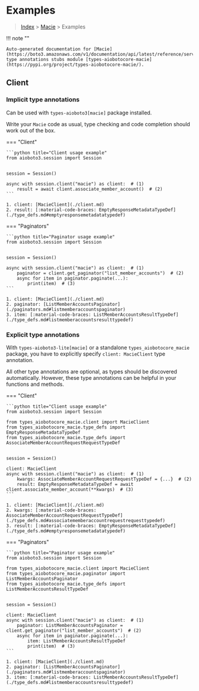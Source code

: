 # Examples

> [Index](../README.md) > [Macie](./README.md) > Examples

!!! note ""

    Auto-generated documentation for [Macie](https://boto3.amazonaws.com/v1/documentation/api/latest/reference/services/macie.html#Macie)
    type annotations stubs module [types-aiobotocore-macie](https://pypi.org/project/types-aiobotocore-macie/).

## Client

### Implicit type annotations

Can be used with `types-aioboto3[macie]` package installed.

Write your `Macie` code as usual,
type checking and code completion should work out of the box.



=== "Client"

    ```python title="Client usage example"
    from aioboto3.session import Session


    session = Session()

    async with session.client("macie") as client:  # (1)
        result = await client.associate_member_account()  # (2)
    ```

    1. client: [MacieClient](./client.md)
    2. result: [:material-code-braces: EmptyResponseMetadataTypeDef](./type_defs.md#emptyresponsemetadatatypedef) 



=== "Paginators"

    ```python title="Paginator usage example"
    from aioboto3.session import Session


    session = Session()

    async with session.client("macie") as client:  # (1)
        paginator = client.get_paginator("list_member_accounts")  # (2)
        async for item in paginator.paginate(...):
            print(item)  # (3)
    ```

    1. client: [MacieClient](./client.md)
    2. paginator: [ListMemberAccountsPaginator](./paginators.md#listmemberaccountspaginator)
    3. item: [:material-code-braces: ListMemberAccountsResultTypeDef](./type_defs.md#listmemberaccountsresulttypedef) 




### Explicit type annotations

With `types-aioboto3-lite[macie]`
or a standalone `types_aiobotocore_macie` package, you have to explicitly specify
`client: MacieClient` type annotation.

All other type annotations are optional, as types should be discovered automatically.
However, these type annotations can be helpful in your functions and methods.


=== "Client"

    ```python title="Client usage example"
    from aioboto3.session import Session

    from types_aiobotocore_macie.client import MacieClient
    from types_aiobotocore_macie.type_defs import EmptyResponseMetadataTypeDef
    from types_aiobotocore_macie.type_defs import AssociateMemberAccountRequestRequestTypeDef


    session = Session()

    client: MacieClient
    async with session.client("macie") as client:  # (1)
        kwargs: AssociateMemberAccountRequestRequestTypeDef = {...}  # (2)
        result: EmptyResponseMetadataTypeDef = await client.associate_member_account(**kwargs)  # (3)
    ```

    1. client: [MacieClient](./client.md)
    2. kwargs: [:material-code-braces: AssociateMemberAccountRequestRequestTypeDef](./type_defs.md#associatememberaccountrequestrequesttypedef) 
    3. result: [:material-code-braces: EmptyResponseMetadataTypeDef](./type_defs.md#emptyresponsemetadatatypedef) 



=== "Paginators"

    ```python title="Paginator usage example"
    from aioboto3.session import Session

    from types_aiobotocore_macie.client import MacieClient
    from types_aiobotocore_macie.paginator import ListMemberAccountsPaginator
    from types_aiobotocore_macie.type_defs import ListMemberAccountsResultTypeDef


    session = Session()

    client: MacieClient
    async with session.client("macie") as client:  # (1)
        paginator: ListMemberAccountsPaginator = client.get_paginator("list_member_accounts")  # (2)
        async for item in paginator.paginate(...):
            item: ListMemberAccountsResultTypeDef
            print(item)  # (3)
    ```

    1. client: [MacieClient](./client.md)
    2. paginator: [ListMemberAccountsPaginator](./paginators.md#listmemberaccountspaginator)
    3. item: [:material-code-braces: ListMemberAccountsResultTypeDef](./type_defs.md#listmemberaccountsresulttypedef) 




